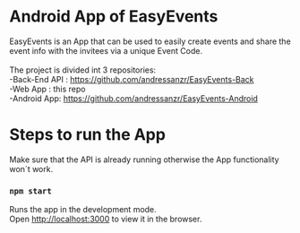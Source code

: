 # Android App of EasyEvents

EasyEvents is an App that can be used to easily create events and share the event info with the invitees via a unique Event Code.<br>
<br>
The project is divided int 3 repositories:<br>
-Back-End API : https://github.com/andressanzr/EasyEvents-Back<br>
-Web App : this repo<br>
-Android App: https://github.com/andressanzr/EasyEvents-Android<br>

# Steps to run the App

Make sure that the API is already running otherwise the App functionality won´t work.

### `npm start`

Runs the app in the development mode.<br />
Open [http://localhost:3000](http://localhost:3000) to view it in the browser.

